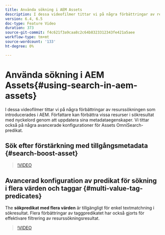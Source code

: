 ```yaml
---
title: Använda sökning i AEM Assets
description: I dessa videofilmer tittar vi på några förbättringar av resurssökningen som introducerades i AEM. Författare kan förbättra vissa resurser i sökresultat med nyckelord genom att uppdatera sina metadataegenskaper. Vi tittar också på några avancerade konfigurationer för Assets OmniSearch-predikat.
version: 6.4, 6.5
doc-type: Feature Video
duration: 373
source-git-commit: f4c621f3a9caa8c2c64b8323312343fe421a5aee
workflow-type: tm+mt
source-wordcount: '133'
ht-degree: 0%

---
```



# Använda sökning i AEM Assets{#using-search-in-aem-assets}

I dessa videofilmer tittar vi på några förbättringar av resurssökningen som introducerades i AEM. Författare kan förbättra vissa resurser i sökresultat med nyckelord genom att uppdatera sina metadataegenskaper. Vi tittar också på några avancerade konfigurationer för Assets OmniSearch-predikat.

## Sök efter förstärkning med tillgångsmetadata {#search-boost-asset}

>[!VIDEO](https://video.tv.adobe.com/v/16766?quality=12&learn=on)

## Avancerad konfiguration av predikat för sökning i flera värden och taggar {#multi-value-tag-predicates}

The **sökpredikat med flera värden** är tillgängligt för enkel textmatchning i sökresultat. Flera förbättringar av taggpredikatet har också gjorts för effektivare filtrering av resurssökningsresultat.

>[!VIDEO](https://video.tv.adobe.com/v/16457?quality=12&learn=on)
